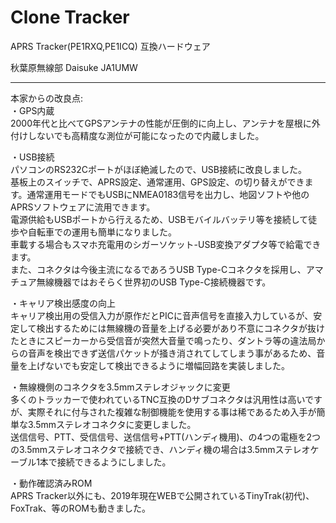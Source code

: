 # Clone Tracker

APRS Tracker(PE1RXQ,PE1ICQ) 互換ハードウェア  

秋葉原無線部 Daisuke JA1UMW

----

本家からの改良点:  
・GPS内蔵  
2000年代と比べてGPSアンテナの性能が圧倒的に向上し、アンテナを屋根に外付けしないでも高精度な測位が可能になったので内蔵しました。  

・USB接続  
パソコンのRS232Cポートがほぼ絶滅したので、USB接続に改良しました。  
基板上のスイッチで、APRS設定、通常運用、GPS設定、の切り替えができます。通常運用モードでもUSBにNMEA0183信号を出力し、地図ソフトや他のAPRSソフトウェアに流用できます。  
電源供給もUSBポートから行えるため、USBモバイルバッテリ等を接続して徒歩や自転車での運用も簡単になりました。  
車載する場合もスマホ充電用のシガーソケット-USB変換アダプタ等で給電できます。  
また、コネクタは今後主流になるであろうUSB Type-Cコネクタを採用し、アマチュア無線機器ではおそらく世界初のUSB Type-C接続機器です。

・キャリア検出感度の向上  
キャリア検出用の受信入力が原作だとPICに音声信号を直接入力しているが、安定して検出するためには無線機の音量を上げる必要があり不意にコネクタが抜けたときにスピーカーから受信音が突然大音量で鳴ったり、ダントラ等の違法局からの音声を検出できず送信パケットが掻き消されてしてしまう事があるため、音量を上げないでも安定して検出できるように増幅回路を実装しました。  

・無線機側のコネクタを3.5mmステレオジャックに変更  
多くのトラッカーで使われているTNC互換のDサブコネクタは汎用性は高いですが、実際それに付与された複雑な制御機能を使用する事は稀であるため入手が簡単な3.5mmステレオコネクタに変更しました。  
送信信号、PTT、受信信号、送信信号+PTT(ハンディ機用)、の4つの電極を2つの3.5mmステレオコネクタで接続でき、ハンディ機の場合は3.5mmステレオケーブル1本で接続できるようにしました。  

・動作確認済みROM  
APRS Tracker以外にも、2019年現在WEBで公開されているTinyTrak(初代)、FoxTrak、等のROMも動きました。

